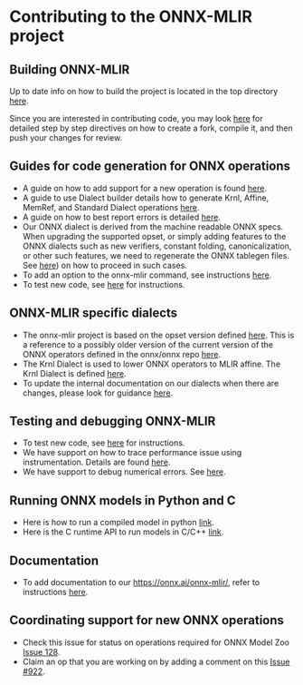 <!--- SPDX-License-Identifier: Apache-2.0 -->

# Contributing to the ONNX-MLIR project

## Building ONNX-MLIR

Up to date info on how to build the project is located in the top directory [here](README.md). 

Since you are interested in contributing code, you may look [here](docs/Workflow.md) for detailed step by step directives on how to create a fork, compile it, and then push your changes for review.

## Guides for code generation for ONNX operations
* A guide on how to add support for a new operation is found [here](docs/HowToAddAnOperation.md).
* A guide to use Dialect builder details how to generate Krnl, Affine, MemRef, and Standard Dialect operations [here](docs/LoweringCode.md).
* A guide on how to best report errors is detailed [here](docs/ErrorHandling.md).
* Our ONNX dialect is derived from the machine readable ONNX specs. When upgrading the supported opset, or simply adding features to the ONNX dialects such as new verifiers, constant folding, canonicalization, or other such features, we need to regenerate the ONNX tablegen files. See [here](docs/ImportONNXDefs.md#how-to-use-the-script)) on how to proceed in such cases.
* To add an option to the onnx-mlir command, see instructions [here](docs/Options.md).
* To test new code, see [here](docs/Testing.md) for instructions.

## ONNX-MLIR specific dialects

* The onnx-mlir project is based on the opset version defined [here](docs/Dialects/onnx.md). This is a reference to a possibly older version of the current version of the ONNX operators defined in the onnx/onnx repo [here](https://github.com/onnx/onnx/blob/master/docs/Operators.md).
* The Krnl Dialect is used to lower ONNX operators to MLIR affine. The Krnl Dialect is defined [here](docs/Dialects/krnl.md).
* To update the internal documentation on our dialects when there are changes, please look for guidance [here](docs/HowToAddAnOperation.md).

## Testing and debugging ONNX-MLIR

* To test new code, see [here](docs/Testing.md) for instructions.
* We have support on how to trace performance issue using instrumentation. Details are found [here](docs/Instrumentation.md).
* We have support to debug numerical errors. See [here](docs/HowToAddAnOperation.md#update-your-operations-status).

## Running ONNX models in Python and C

* Here is how to run a compiled model in python [link](docs/UsingPyRuntime.md).
* Here is the C runtime API to run models in C/C++ [link](http://onnx.ai/onnx-mlir/doxygen_html/OnnxMlirRuntime/index.html).

## Documentation

* To add documentation to our https://onnx.ai/onnx-mlir/, refer to instructions [here](docs/Documentation.md).

## Coordinating support for new ONNX operations

* Check this issue for status on operations required for ONNX Model Zoo [Issue 128](https://github.com/onnx/onnx-mlir/issues/128).
* Claim an op that you are working on by adding a comment on this [Issue #922](https://github.com/onnx/onnx-mlir/issues/922).

